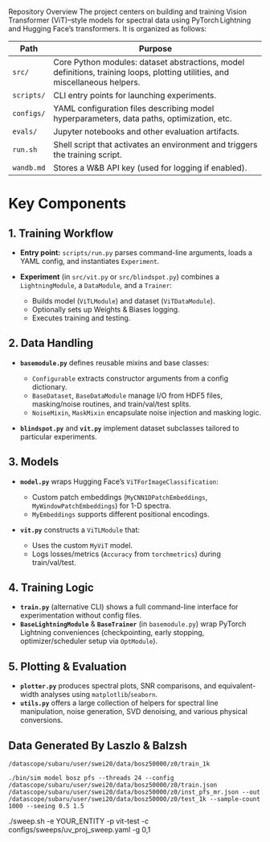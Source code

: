 Repository Overview
The project centers on building and training Vision Transformer (ViT)–style models for spectral data using PyTorch Lightning and Hugging Face’s transformers. It is organized as follows:

| Path       | Purpose                                                                                                                      |
| ---------- | ---------------------------------------------------------------------------------------------------------------------------- |
| `src/`     | Core Python modules: dataset abstractions, model definitions, training loops, plotting utilities, and miscellaneous helpers. |
| `scripts/` | CLI entry points for launching experiments.                                                                                  |
| `configs/` | YAML configuration files describing model hyperparameters, data paths, optimization, etc.                                    |
| `evals/`   | Jupyter notebooks and other evaluation artifacts.                                                                            |
| `run.sh`   | Shell script that activates an environment and triggers the training script.                                                 |
| `wandb.md` | Stores a W\&B API key (used for logging if enabled).                                                                         |

# Key Components

## 1. Training Workflow

* **Entry point:** `scripts/run.py` parses command-line arguments, loads a YAML config, and instantiates `Experiment`.
* **Experiment** (in `src/vit.py` or `src/blindspot.py`) combines a `LightningModule`, a `DataModule`, and a `Trainer`:

  * Builds model (`ViTLModule`) and dataset (`ViTDataModule`).
  * Optionally sets up Weights & Biases logging.
  * Executes training and testing.

## 2. Data Handling

* **`basemodule.py`** defines reusable mixins and base classes:

  * `Configurable` extracts constructor arguments from a config dictionary.
  * `BaseDataset`, `BaseDataModule` manage I/O from HDF5 files, masking/noise routines, and train/val/test splits.
  * `NoiseMixin`, `MaskMixin` encapsulate noise injection and masking logic.
* **`blindspot.py`** and **`vit.py`** implement dataset subclasses tailored to particular experiments.

## 3. Models

* **`model.py`** wraps Hugging Face’s `ViTForImageClassification`:

  * Custom patch embeddings (`MyCNN1DPatchEmbeddings`, `MyWindowPatchEmbeddings`) for 1-D spectra.
  * `MyEmbeddings` supports different positional encodings.
* **`vit.py`** constructs a `ViTLModule` that:

  * Uses the custom `MyViT` model.
  * Logs losses/metrics (`Accuracy` from `torchmetrics`) during train/val/test.

## 4. Training Logic

* **`train.py`** (alternative CLI) shows a full command-line interface for experimentation without config files.
* **`BaseLightningModule`** & **`BaseTrainer`** (in `basemodule.py`) wrap PyTorch Lightning conveniences (checkpointing, early stopping, optimizer/scheduler setup via `OptModule`).

## 5. Plotting & Evaluation

* **`plotter.py`** produces spectral plots, SNR comparisons, and equivalent-width analyses using `matplotlib`/`seaborn`.
* **`utils.py`** offers a large collection of helpers for spectral line manipulation, noise generation, SVD denoising, and various physical conversions.


## Data Generated By Laszlo & Balzsh
```
/datascope/subaru/user/swei20/data/bosz50000/z0/train_1k

./bin/sim model bosz pfs --threads 24 --config /datascope/subaru/user/swei20/data/bosz50000/z0/train.json /datascope/subaru/user/swei20/data/bosz50000/z0/inst_pfs_mr.json --out /datascope/subaru/user/swei20/data/bosz50000/z0/test_1k --sample-count 1000 --seeing 0.5 1.5
```

./sweep.sh -e YOUR_ENTITY -p vit-test -c configs/sweeps/uv_proj_sweep.yaml -g 0,1